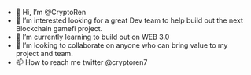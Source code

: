 - 👋 Hi, I’m @CryptoRen
- 👀 I’m interested looking for a great Dev team to help build out the next Blockchain gamefi project. 
- 🌱 I’m currently learning to build out on WEB 3.0
- 💞️ I’m looking to collaborate on anyone who can bring value to my project and team. 
- 📫 How to reach me twitter @cryptoren7

<!---
CryptoRen/CryptoRen is a ✨ special ✨ repository because its `README.md` (this file) appears on your GitHub profile.
You can click the Preview link to take a look at your changes.
--->
